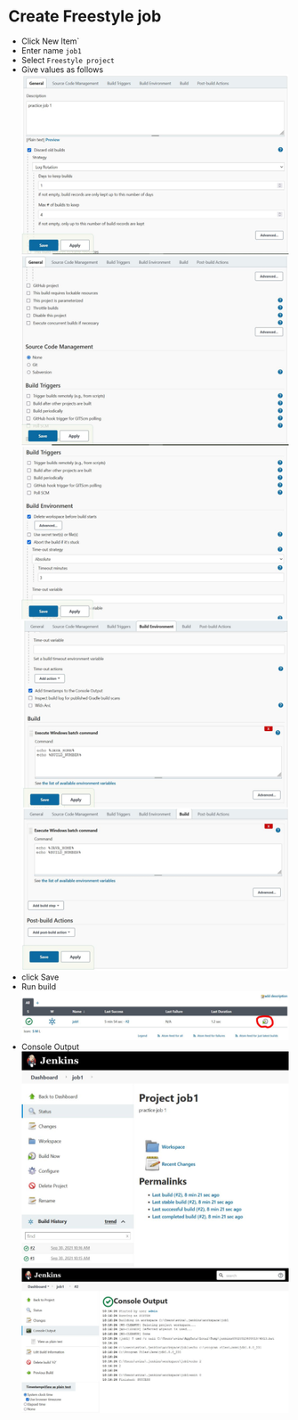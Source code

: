 # Create Freestyle job
* Click New Item`
* Enter name `job1`
* Select `Freestyle project`
* Give values as follows\
![picture](imgs/job1.jpg)
![picture](imgs/job1.2.jpg)
![picture](imgs/job1.3.jpg)
![picture](imgs/job1.4.jpg)
![picture](imgs/job1.5.jpg)
* click Save
* Run build
![picture](imgs/job1.6.jpg)
* Console Output
![picture](imgs/job1.7.jpg)
![picture](imgs/job1.8.jpg)